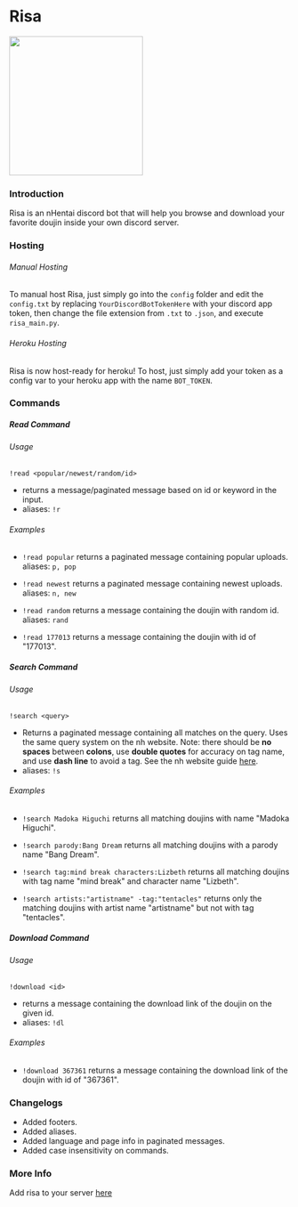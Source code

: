 # Risa
<img src="https://i.ibb.co/JnkVh0L/18-cropped.jpg" width="240" height="250">

### Introduction
Risa is an nHentai discord bot that will help you browse and download your favorite doujin inside your own discord server.

### Hosting

###### Manual Hosting
To manual host Risa, just simply go into the `config` folder and edit the `config.txt` by replacing `YourDiscordBotTokenHere` with your discord app token, then change the file extension from `.txt` to `.json`, and execute `risa_main.py`.

###### Heroku Hosting
Risa is now host-ready for heroku! To host, just simply add your token as a config var 
to your heroku app with the name `BOT_TOKEN`.

### Commands

##### Read Command

###### Usage
`!read <popular/newest/random/id>`
- returns a message/paginated message based on id or keyword in the input.
- aliases: `!r`

###### Examples
* `!read popular`
 returns a paginated message containing popular uploads.
 aliases: `p, pop`

* `!read newest`
 returns a paginated message containing newest uploads.
 aliases: `n, new`

* `!read random`
 returns a message containing the doujin with random id.
 aliases: `rand`

* `!read 177013`
 returns a message containing the doujin with id of "177013".

##### Search Command

###### Usage
`!search <query>`
- Returns a paginated message containing all matches on the query. Uses the same query system on the nh website. Note: there should be **no spaces** between **colons**, use **double quotes** for accuracy on tag name, and use **dash line** to avoid a tag. See the nh website guide [here](https://nhentai.net/info/).
- aliases: `!s`

###### Examples
* `!search Madoka Higuchi`
 returns all matching doujins with name "Madoka Higuchi".

* `!search parody:Bang Dream`
 returns all matching doujins with a parody name "Bang Dream".

* `!search tag:mind break characters:Lizbeth`
 returns all matching doujins with tag name "mind break" and character name "Lizbeth".
 
* `!search artists:"artistname" -tag:"tentacles"`
 returns only the matching doujins with artist name "artistname" but not with tag "tentacles".


##### Download Command

###### Usage
`!download <id>`
- returns a message containing the download link of the doujin on the given id.
- aliases: `!dl`

###### Examples
* `!download 367361`
 returns a message containing the download link of the doujin with id of "367361".

### Changelogs
* Added footers.
* Added aliases.
* Added language and page info in paginated messages.
* Added case insensitivity on commands.

### More Info
Add risa to your server [here](https://discord.com/api/oauth2/authorize?client_id=874157314565881876&permissions=0&scope=bot)





